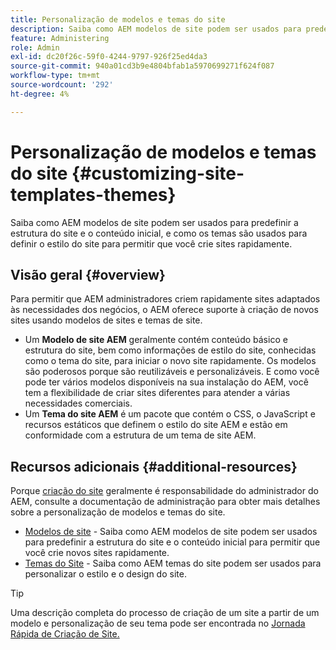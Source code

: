 ```yaml
---
title: Personalização de modelos e temas do site
description: Saiba como AEM modelos de site podem ser usados para predefinir a estrutura do site e o conteúdo inicial, e como os temas são usados para definir o estilo do site para permitir que você crie sites rapidamente.
feature: Administering
role: Admin
exl-id: dc20f26c-59f0-4244-9797-926f25ed4da3
source-git-commit: 940a01cd3b9e4804bfab1a5970699271f624f087
workflow-type: tm+mt
source-wordcount: '292'
ht-degree: 4%

---
```


# Personalização de modelos e temas do site {#customizing-site-templates-themes}

Saiba como AEM modelos de site podem ser usados para predefinir a estrutura do site e o conteúdo inicial, e como os temas são usados para definir o estilo do site para permitir que você crie sites rapidamente.

## Visão geral {#overview}

Para permitir que AEM administradores criem rapidamente sites adaptados às necessidades dos negócios, o AEM oferece suporte à criação de novos sites usando modelos de sites e temas de site.

* Um **Modelo de site AEM** geralmente contém conteúdo básico e estrutura do site, bem como informações de estilo do site, conhecidas como o tema do site, para iniciar o novo site rapidamente. Os modelos são poderosos porque são reutilizáveis e personalizáveis. E como você pode ter vários modelos disponíveis na sua instalação do AEM, você tem a flexibilidade de criar sites diferentes para atender a várias necessidades comerciais.
* Um **Tema do site AEM** é um pacote que contém o CSS, o JavaScript e recursos estáticos que definem o estilo do site AEM e estão em conformidade com a estrutura de um tema de site AEM.

## Recursos adicionais {#additional-resources}

Porque [criação do site](/help/sites-cloud/administering/site-creation/create-site.md) geralmente é responsabilidade do administrador do AEM, consulte a documentação de administração para obter mais detalhes sobre a personalização de modelos e temas do site.

* [Modelos de site](/help/sites-cloud/administering/site-creation/site-templates.md) - Saiba como AEM modelos de site podem ser usados para predefinir a estrutura do site e o conteúdo inicial para permitir que você crie novos sites rapidamente.
* [Temas do Site](/help/sites-cloud/administering/site-creation/site-themes.md) - Saiba como AEM temas do site podem ser usados para personalizar o estilo e o design do site.

>[!TIP]
>
>Uma descrição completa do processo de criação de um site a partir de um modelo e personalização de seu tema pode ser encontrada no [Jornada Rápida de Criação de Site.](/help/journey-sites/quick-site/overview.md)
